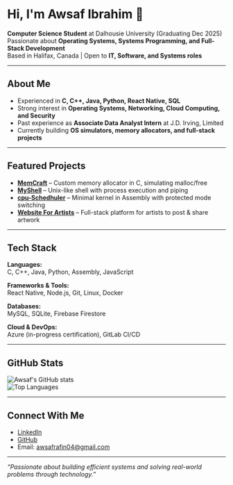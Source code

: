 # Hi, I'm Awsaf Ibrahim 👋  

**Computer Science Student** at Dalhousie University (Graduating Dec 2025)  
Passionate about **Operating Systems, Systems Programming, and Full-Stack Development**  
Based in Halifax, Canada | Open to **IT, Software, and Systems roles**  

---

##  About Me  
-  Experienced in **C, C++, Java, Python, React Native, SQL**  
-  Strong interest in **Operating Systems, Networking, Cloud Computing, and Security**  
-  Past experience as **Associate Data Analyst Intern** at J.D. Irving, Limited  
-  Currently building **OS simulators, memory allocators, and full-stack projects**  

---

##  Featured Projects  
-  [**MemCraft**](https://github.com/awsafIbrahim/MemCraft) – Custom memory allocator in C, simulating malloc/free  
-  [**MyShell**](https://github.com/awsafIbrahim/MyShell) – Unix-like shell with process execution and piping  
-  [**cpu-Schedhuler**](mhttps://github.com/awsafIbrahim/cpu_scheduler-) – Minimal kernel in Assembly with protected mode switching  
-  [**Website For Artists**](https://github.com/awsafIbrahim/Website-For-Artists) – Full-stack platform for artists to post & share artwork  

---

## Tech Stack
**Languages:**  
C, C++, Java, Python, Assembly, JavaScript  

**Frameworks & Tools:**  
React Native, Node.js, Git, Linux, Docker  

**Databases:**  
MySQL, SQLite, Firebase Firestore  

**Cloud & DevOps:**  
Azure (in-progress certification), GitLab CI/CD  

---

##  GitHub Stats
![Awsaf's GitHub stats](https://github-readme-stats.vercel.app/api?username=awsafIbrahim&show_icons=true&theme=tokyonight)  
![Top Languages](https://github-readme-stats.vercel.app/api/top-langs/?username=awsafIbrahim&layout=compact&theme=tokyonight)  

---

##  Connect With Me  
-  [LinkedIn](https://www.linkedin.com/in/awsafibrahim10)  
-  [GitHub](https://github.com/awsafIbrahim)  
-  Email: awsafrafin04@gmail.com  

---
 *“Passionate about building efficient systems and solving real-world problems through technology.”*  
